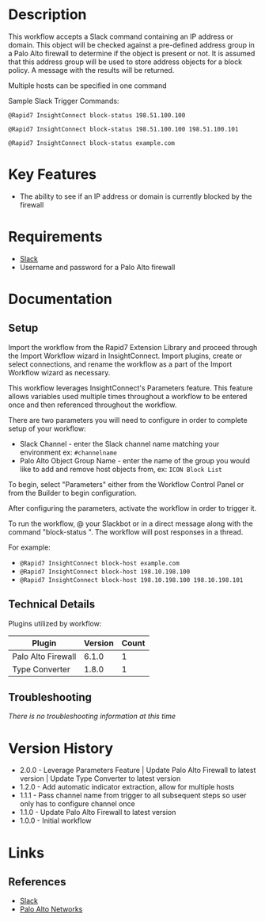 # Description

This workflow accepts a Slack command containing an IP address or domain. This object will be checked against a pre-defined address group in a Palo Alto firewall to determine if the object is present or not. It is assumed that this address group will be used to store address objects for a block policy. A message with the results will be returned.

Multiple hosts can be specified in one command

Sample Slack Trigger Commands:

`@Rapid7 InsightConnect block-status 198.51.100.100`

`@Rapid7 InsightConnect block-status 198.51.100.100 198.51.100.101`

`@Rapid7 InsightConnect block-status example.com`

# Key Features

* The ability to see if an IP address or domain is currently blocked by the firewall

# Requirements

* [Slack](https://insightconnect.help.rapid7.com/docs/configure-slack-for-chatops)
* Username and password for a Palo Alto firewall

# Documentation

## Setup

Import the workflow from the Rapid7 Extension Library and proceed through the Import Workflow wizard in InsightConnect. Import plugins, create or select connections, and rename the workflow as a part of the Import Workflow wizard as necessary.

This workflow leverages InsightConnect's Parameters feature. This feature allows variables used multiple times throughout a workflow to be entered once and then referenced throughout the workflow. 

There are two parameters you will need to configure in order to complete setup of your workflow:

* Slack Channel - enter the Slack channel name matching your environment ex: `#channelname`
* Palo Alto Object Group Name - enter the name of the group you would like to add and remove host objects from, ex: `ICON Block List`

To begin, select "Parameters" either from the Workflow Control Panel or from the Builder to begin configuration.

After configuring the parameters, activate the workflow in order to trigger it.

To run the workflow, @ your Slackbot or in a direct message along with the command "block-status <host>". The workflow will post responses in a thread.

For example:

* `@Rapid7 InsightConnect block-host example.com`
* `@Rapid7 InsightConnect block-host 198.10.198.100`
* `@Rapid7 InsightConnect block-host 198.10.198.100 198.10.198.101`

## Technical Details

Plugins utilized by workflow:

|Plugin|Version|Count|
|----|----|--------|
|Palo Alto Firewall|6.1.0|1|
|Type Converter|1.8.0|1|

## Troubleshooting

_There is no troubleshooting information at this time_

# Version History

* 2.0.0 - Leverage Parameters Feature | Update Palo Alto Firewall to latest version | Update Type Converter to latest version
* 1.2.0 - Add automatic indicator extraction, allow for multiple hosts
* 1.1.1 - Pass channel name from trigger to all subsequent steps so user only has to configure channel once
* 1.1.0 - Update Palo Alto Firewall to latest version
* 1.0.0 - Initial workflow

# Links

## References

* [Slack](https://www.slack.com/)
* [Palo Alto Networks](https://www.paloaltonetworks.com/)
